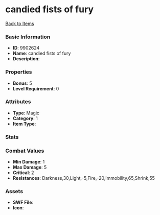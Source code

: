 # candied fists of fury



[Back to Items](../items.md)

### Basic Information

- **ID**: 9902624
- **Name**: candied fists of fury
- **Description**: 

### Properties

- **Bonus**: 5
- **Level Requirement**: 0

### Attributes

- **Type**: Magic
- **Category**: 1
- **Item Type**: 

### Stats


### Combat Values

- **Min Damage**: 1
- **Max Damage**: 5
- **Critical**: 2
- **Resistances**: Darkness,30,Light,-5,Fire,-20,Immobility,65,Shrink,55

### Assets

- **SWF File**: 
- **Icon**: 

